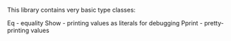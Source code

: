 This library contains very basic type classes:

Eq - equality
Show - printing values as literals for debugging
Pprint - pretty-printing values
